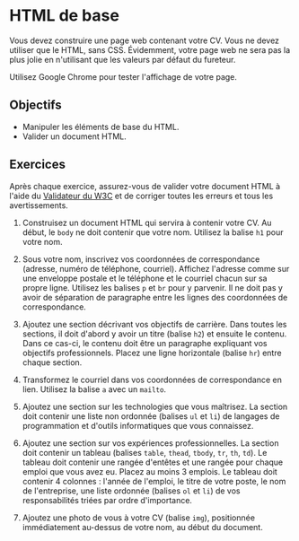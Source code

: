 HTML de base
============

Vous devez construire une page web contenant votre CV. Vous ne
devez utiliser que le HTML, sans CSS. Évidemment, votre page web ne sera pas la
plus jolie en n'utilisant que les valeurs par défaut du fureteur.

Utilisez Google Chrome pour tester l'affichage de votre page.

Objectifs
---------

* Manipuler les éléments de base du HTML.
* Valider un document HTML.

Exercices
---------

Après chaque exercice, assurez-vous de valider votre document HTML à l'aide du
[Validateur du W3C](https://validator.w3.org/) et de corriger toutes les erreurs
et tous les avertissements.

1. Construisez un document HTML qui servira à contenir votre CV. Au début, le
   `body` ne doit contenir que votre nom. Utilisez la balise `h1` pour votre
   nom.

2. Sous votre nom, inscrivez vos coordonnées de correspondance (adresse, numéro
   de téléphone, courriel). Affichez l'adresse comme sur une enveloppe postale
   et le téléphone et le courriel chacun sur sa propre ligne. Utilisez les
   balises `p` et `br` pour y parvenir. Il ne doit pas y avoir de séparation de
   paragraphe entre les lignes des coordonnées de correspondance.

3. Ajoutez une section décrivant vos objectifs de carrière. Dans toutes les
   sections, il doit d'abord y avoir un titre (balise `h2`) et ensuite le
   contenu. Dans ce cas-ci, le contenu doit être un paragraphe expliquant vos
   objectifs professionnels. Placez une ligne horizontale (balise `hr`) entre
   chaque section.

4. Transformez le courriel dans vos coordonnées de correspondance en lien.
   Utilisez la balise `a` avec un `mailto`.

5. Ajoutez une section sur les technologies que vous maîtrisez. La section doit
   contenir une liste non ordonnée (balises `ul` et `li`) de langages de
   programmation et d'outils informatiques que vous connaissez.

6. Ajoutez une section sur vos expériences professionnelles. La section doit
   contenir un tableau (balises `table`, `thead`, `tbody`, `tr`, `th`,
   `td`). Le tableau doit contenir une rangée d'entêtes et une rangée pour
   chaque emploi que vous avez eu. Placez au moins 3 emplois. Le tableau doit
   contenir 4 colonnes : l'année de l'emploi, le titre de votre poste, le nom de
   l'entreprise, une liste ordonnée (balises `ol` et `li`) de vos
   responsabilités triées par ordre d'importance.

7. Ajoutez une photo de vous à votre CV (balise `img`), positionnée
   immédiatement au-dessus de votre nom, au début du document.
